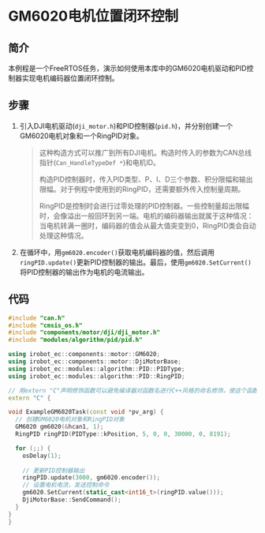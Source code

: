# GM6020电机位置闭环控制

## 简介

本例程是一个FreeRTOS任务，演示如何使用本库中的GM6020电机驱动和PID控制器实现电机编码器位置闭环控制。

## 步骤

1. 引入DJI电机驱动(`dji_motor.h`)和PID控制器(`pid.h`)，并分别创建一个GM6020电机对象和一个RingPID对象。
    > 这种构造方式可以推广到所有DJI电机。构造时传入的参数为CAN总线指针(`Can_HandleTypeDef *`)和电机ID。
    > 
    > 构造PID控制器时，传入PID类型、P、I、D三个参数、积分限幅和输出限幅。对于例程中使用到的RingPID，还需要额外传入控制量周期。
    > 
    > RingPID是控制时会进行过零处理的PID控制器。一些控制量超出限幅时，会像溢出一般回环到另一端。电机的编码器输出就属于这种情况：当电机转满一圈时，编码器的值会从最大值突变到0，RingPID类会自动处理这种情况。

2. 在循环中，用`gm6020.encoder()`获取电机编码器的值，然后调用`ringPID.update()`更新PID控制器的输出。最后，使用`gm6020.SetCurrent()`将PID控制器的输出作为电机的电流输出。

## 代码

```c++
#include "can.h"
#include "cmsis_os.h"
#include "components/motor/dji/dji_motor.h"
#include "modules/algorithm/pid/pid.h"

using irobot_ec::components::motor::GM6020;
using irobot_ec::components::motor::DjiMotorBase;
using irobot_ec::modules::algorithm::PID::PIDType;
using irobot_ec::modules::algorithm::PID::RingPID;

// 用extern "C"声明修饰函数可以避免编译器对函数名进行C++风格的命名修饰，使这个函数可以正常在C语言中调用
extern "C" {

void ExampleGM6020Task(const void *pv_arg) {
  // 创建GM6020电机对象和RingPID对象
  GM6020 gm6020(&hcan1, 1);
  RingPID ringPID(PIDType::kPosition, 5, 0, 0, 30000, 0, 8191);

  for (;;) {
    osDelay(1);
    
    // 更新PID控制器输出
    ringPID.update(3000, gm6020.encoder());
    // 设置电机电流，发送控制命令
    gm6020.SetCurrent(static_cast<int16_t>(ringPID.value()));
    DjiMotorBase::SendCommand();
  }
}
}

```